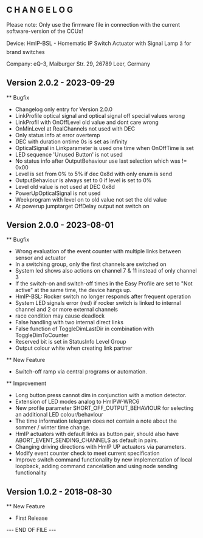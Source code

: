 C H A N G E L O G
-----------------

Please note: Only use the firmware file in connection with the current software-version of the CCUx!

Device:      HmIP-BSL - Homematic IP Switch Actuator with Signal Lamp â for brand switches

Company:     eQ-3, Maiburger Str. 29, 26789 Leer, Germany



Version 2.0.2 - 2023-09-29
--------------------------------------------------------------

** Bugfix
   * Changelog only entry for Version 2.0.0
   * LinkProfile optical signal and optical signal off special values wrong
   * LinkProfil with OnOffLevel old value and dont care wrong
   * OnMinLevel at RealChannels not used with DEC
   * Only status info at error overtemp
   * DEC with duration ontime 0s is set as infinity
   * OpticalSignal in Linkparameter is used one time when OnOffTime is set
   * LED sequence 'Unused Button' is not used
   * No status info after OutputBehaviour use last selection which was != 0x00
   * Level is set from 0% to 5% if dec 0x8d with only enum is send
   * OutputBehaviour is always set to 0 if level is set to 0%
   * Level old value is not used at DEC 0x8d
   * PowerUpOpticalSignal is not used
   * Weekprogram with level on to old value not set the old value
   * At powerup jumptarget OffDelay output not switch on



Version 2.0.0 - 2023-08-01
--------------------------------------------------------------

** Bugfix
   * Wrong evaluation of the event counter with multiple links between sensor and actuator
   * In a switching group, only the first channels are switched on
   * System led shows also actions on channel 7 & 11 instead of only channel 3
   * If the switch-on and switch-off times in the Easy Profile are set to "Not active" at the same time, the device hangs up.
   * HmIP-BSL: Rocker switch no longer responds after frequent operation
   * System LED signals error (red) if rocker switch is linked to internal channel and 2 or more external channels
   * race condition may cause deadlock
   * False handling with two internal direct links
   * False function of ToggleDimLastDir in combination with ToggleDimToCounter
   * Reserved bit is set in StatusInfo Level Group
   * Output colour white when creating link partner

** New Feature
   * Switch-off ramp via central programs or automation.

** Improvement
   * Long button press cannot dim in conjunction with a motion detector.
   * Extension of LED modes analog to HmIPW-WRC6
   * New profile parameter SHORT_OFF_OUTPUT_BEHAVIOUR for selecting an additional LED colour/behaviour
   * The time information telegram does not contain a note about the sommer / winter time change.
   * HmIP actuators with default links as button pair, should also have ABORT_EVENT_SENDING_CHANNELS as default in pairs.
   * Changing driving directions with HmIP UP actuators via parameters.
   * Modify event counter check to meet current specification
   * Improve switch command functionality by new implementation of local loopback, adding command cancelation and using node sending functionality



Version 1.0.2 - 2018-08-30
--------------------------------------------------------------

** New Feature
   * First Release



--- END OF FILE ---
